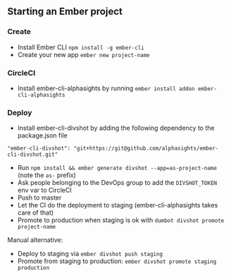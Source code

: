 ## Starting an Ember project

### Create

- Install Ember CLI `npm install -g ember-cli`
- Create your new app `ember new project-name`

### CircleCI

- Install ember-cli-alphasights by running `ember install addon ember-cli-alphasights`

### Deploy

- Install ember-cli-divshot by adding the following dependency to the package.json file
```
"ember-cli-divshot": "git+https://git@github.com/alphasights/ember-cli-divshot.git"
```
- Run `npm install && ember generate divshot --app=as-project-name` (note the `as-` prefix)
- Ask people belonging to the DevOps group to add the `DIVSHOT_TOKEN` env var to CircleCI
- Push to master
- Let the CI do the deployment to staging (ember-cli-alphasights takes care of that)
- Promote to production when staging is ok with `dumbot divshot promote project-name`

Manual alternative:
- Deploy to staging via `ember divshot push staging`
- Promote from staging to production: `ember divshot promote staging production`

